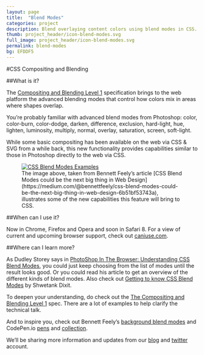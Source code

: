 ```yaml
---
layout: page
title:  "Blend Modes"
categories: project
description: Blend overlaying content colors using blend modes in CSS.
thumb: project_header/icon-blend-modes.svg
full_image: project_header/icon-blend-modes.svg
permalink: blend-modes
bg: EFDDF5
---
```

#CSS Compositing and Blending

##What is it?

The [Compositing and Blending Level 1](http://dev.w3.org/fxtf/compositing-1/) specification brings to the web platform the advanced blending modes that control how colors mix in areas where shapes overlap.

You’re probably familiar with advanced blend modes from Photoshop: color, color-burn, color-dodge, darken, difference, exclusion, hard-light, hue, lighten, luminosity, multiply, normal, overlay, saturation, screen, soft-light.

While some basic compositing has been available on the web via CSS & SVG from a while back, this new functionality provides capabilities similar to those in Photoshop directly to the web via CSS.

<figure>
  <a href="{{site.baseurl}}/img/blendmodes.png">
    <img src="{{site.baseurl}}/img/blendmodes.png" alt="CSS Blend Modes Examples">
  </a>
  <figcaption>The image above, taken from Bennett Feely’s article [CSS Blend Modes could be the next big thing in Web Design](https://medium.com/@bennettfeely/css-blend-modes-could-be-the-next-big-thing-in-web-design-6b51bf53743a), illustrates some of the new capabilities this feature will bring to CSS.</figcaption>
</figure>

##When can I use it?

Now in Chrome, Firefox and Opera and soon in Safari	8. For a view of current and upcoming browser support, check out [caniuse.com](http://caniuse.com/#search=blend-mode).

##Where can I learn more?

As Dudley Storey says in [PhotoShop In The Browser: Understanding CSS Blend Modes](http://demosthenes.info/blog/707/PhotoShop-In-The-Browser-Understanding-CSS-Blend-Modes), you could just keep choosing from the list of modes until the result looks good. Or you could read his article to get an overview of the different kinds of blend modes. Also check out [Getting to know CSS Blend Modes](http://dev.opera.com/articles/getting-to-know-css-blend-modes/) by Shwetank Dixit.

To deepen your understanding, do check out the [The Compositing and Blending Level 1](http://dev.w3.org/fxtf/compositing-1/) spec. There are a lot of examples to help clarify the technical talk.

And to inspire you, check out Bennett Feely’s [background blend modes](http://bennettfeely.com/gradients/) and CodePen.io [pens](http://codepen.io/bennettfeely/pen/uLKrG) and [collection](http://codepen.io/collection/Kgshi/).

We’ll be sharing more information and updates from our [blog](http://blogs.adobe.com/webplatform/category/features/css-compositing/) and [twitter](https://twitter.com/adobeweb) account.

